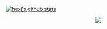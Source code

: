[![hexj's github stats](https://github-readme-stats.vercel.app/api?username=hexj&show_icons=true&theme=cobalt)](https://github.com/anuraghazra/github-readme-stats)
<center><img src="https://github-readme-stats.anuraghazra1.vercel.app/api/top-langs/?username=hexj&layout=compact&theme=radical"></center>

